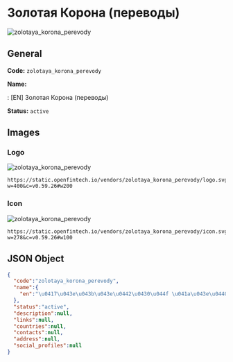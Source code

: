 
# Золотая Корона (переводы) 
![zolotaya_korona_perevody](https://static.openfintech.io/vendors/zolotaya_korona_perevody/logo.svg?w=400&c=v0.59.26#w200)  

## General 
 
**Code:** `zolotaya_korona_perevody` 
 
**Name:** 
 
:	[EN] Золотая Корона (переводы) 
 
**Status:** `active` 
 

## Images 

### Logo 
 
![zolotaya_korona_perevody](https://static.openfintech.io/vendors/zolotaya_korona_perevody/logo.svg?w=400&c=v0.59.26#w200)  

```
https://static.openfintech.io/vendors/zolotaya_korona_perevody/logo.svg?w=400&c=v0.59.26#w200
```  

### Icon 
 
![zolotaya_korona_perevody](https://static.openfintech.io/vendors/zolotaya_korona_perevody/icon.svg?w=278&c=v0.59.26#w100)  

```
https://static.openfintech.io/vendors/zolotaya_korona_perevody/icon.svg?w=278&c=v0.59.26#w100
```  

## JSON Object 

```json
{
  "code":"zolotaya_korona_perevody",
  "name":{
    "en":"\u0417\u043e\u043b\u043e\u0442\u0430\u044f \u041a\u043e\u0440\u043e\u043d\u0430 (\u043f\u0435\u0440\u0435\u0432\u043e\u0434\u044b)"
  },
  "status":"active",
  "description":null,
  "links":null,
  "countries":null,
  "contacts":null,
  "address":null,
  "social_profiles":null
}
```  
